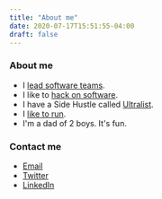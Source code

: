 ```yaml
---
title: "About me"
date: 2020-07-17T15:51:55-04:00
draft: false
---
```


### About me

* I [lead software teams](https://convertkit.com).
* I like to [hack on software](https://github.com/gammons).
* I have a Side Hustle called [Ultralist](https://ultralist.io).
* I [like to run](https://www.strava.com/athletes/43159617).
* I'm a dad of 2 boys.  It's fun.


### Contact me

* [Email](mailto:grant@grant.dev)
* [Twitter](https://twitter.com/gammons)
* [LinkedIn](https://www.linkedin.com/in/grant-ammons-70611)
